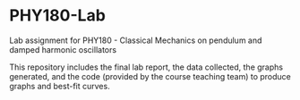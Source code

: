 # PHY180-Lab
Lab assignment for PHY180 - Classical Mechanics on pendulum and damped harmonic oscillators

This repository includes the final lab report, the data collected, the graphs generated, and the code (provided by the course teaching team) to produce graphs and best-fit curves.
